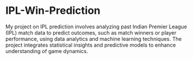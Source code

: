 # IPL-Win-Prediction
My project on IPL prediction involves analyzing past Indian Premier League (IPL) match data to predict outcomes, such as match winners or player performance, using data analytics and machine learning techniques. The project integrates statistical insights and predictive models to enhance understanding of game dynamics.
